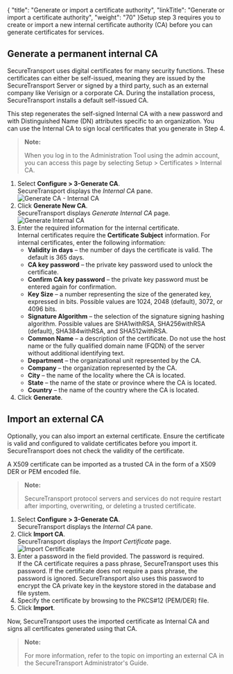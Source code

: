 {
    "title": "Generate or import a certificate authority",
    "linkTitle": "Generate or import a certificate authority",
    "weight": "70"
}Setup step 3 requires you to create or import a new internal certificate authority (CA) before you can generate certificates for services.

## Generate a permanent internal CA

<span class="mc-variable axway_variables.Component_Short_Name variable">SecureTransport</span> uses digital certificates for many security functions. These certificates can either be self-issued, meaning they are issued by the <span class="mc-variable axway_variables.Component_Short_Name variable">SecureTransport</span> Server or signed by a third party, such as an external company like Verisign or a corporate CA. During the installation process, <span class="mc-variable axway_variables.Component_Short_Name variable">SecureTransport</span> installs a default self-issued CA.

This step regenerates the self-signed Internal CA with a new password and with Distinguished Name (DN) attributes specific to an organization. You can use the Internal CA to sign local certificates that you generate in Step 4.

> **Note:**
>
> When you log in to the Administration Tool using the admin account, you can access this page by selecting Setup &gt; Certificates &gt; Internal CA.

1.  Select **Configure > 3-Generate CA**.  
    <span class="mc-variable axway_variables.Component_Short_Name variable">SecureTransport</span> displays the *Internal CA* pane.  
    <img src="/Images/SecureTransport/generate_CA.png" class="maxWidth" alt="Generate CA - Internal CA" />
2.  Click **Generate New CA**.  
    <span class="mc-variable axway_variables.Component_Short_Name variable">SecureTransport</span> displays *Generate Internal CA* page.  
    <img src="/Images/SecureTransport/generate_internal_CA.png" class="mediumWidth" alt="Generate Internal CA" />
3.  Enter the required information for the internal certificate.  
    Internal certificates require the **Certificate Subject** information. For internal certificates, enter the following information:
    -   **Validity in days** – the number of days the certificate is valid. The default is 365 days.
    -   **CA key password** – the private key password used to unlock the certificate.
    -   **Confirm CA key password** – the private key password must be entered again for confirmation.
    -   **Key Size** – a number representing the size of the generated key, expressed in bits. Possible values are 1024, 2048 (default), 3072, or 4096 bits.
    -   **Signature Algorithm** – the selection of the signature signing hashing algorithm. Possible values are SHA1withRSA, SHA256withRSA (default), SHA384withRSA, and SHA512withRSA.
    -   **Common Name** – a description of the certificate. Do not use the host name or the fully qualified domain name (FQDN) of the server without additional identifying text.
    -   **Department** – the organizational unit represented by the CA.
    -   **Company** – the organization represented by the CA.
    -   **City** – the name of the locality where the CA is located.
    -   **State** – the name of the state or province where the CA is located.
    -   **Country** – the name of the country where the CA is located.
4.  Click **Generate**.

## Import an external CA

Optionally, you can also import an external certificate. Ensure the certificate is valid and configured to validate certificates before you import it. <span class="mc-variable axway_variables.Component_Short_Name variable">SecureTransport</span> does not check the validity of the certificate.

A X509 certificate can be imported as a trusted CA in the form of a X509 DER or PEM encoded file.

> **Note:**
>
> SecureTransport protocol servers and services do not require restart after importing, overwriting, or deleting a trusted certificate.

1.  Select **Configure > 3-Generate CA**.  
    <span class="mc-variable axway_variables.Component_Short_Name variable">SecureTransport</span> displays the *Internal CA* pane.
2.  Click **Import CA**.  
    <span class="mc-variable axway_variables.Component_Short_Name variable">SecureTransport</span> displays the *Import Certificate* page.  
    <img src="/Images/SecureTransport/import_certificate.png" class="mediumWidth" alt="Import Certificate" />
3.  Enter a password in the field provided. The password is required.  
    If the CA certificate requires a pass phrase, <span class="mc-variable axway_variables.Component_Short_Name variable">SecureTransport</span> uses this password. If the certificate does not require a pass phrase, the password is ignored. <span class="mc-variable axway_variables.Component_Short_Name variable">SecureTransport</span> also uses this password to encrypt the CA private key in the keystore stored in the database and file system.
4.  Specify the certificate by browsing to the PKCS#12 (PEM/DER) file.
5.  Click **Import**.

Now, <span class="mc-variable axway_variables.Component_Short_Name variable">SecureTransport</span> uses the imported certificate as Internal CA and signs all certificates generated using that CA.

> **Note:**
>
> For more information, refer to the topic on importing an external CA in the SecureTransport Administrator's Guide.
